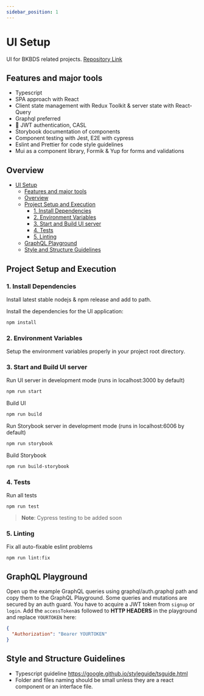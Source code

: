 ```yaml
---
sidebar_position: 1
---
```


# UI Setup

UI for BKBDS related projects.
[Repository Link](https://github.com/byoma-kusuma/core.x.ui)

## Features and major tools

- Typescript
- SPA approach with React
- Client state management with Redux Toolkit & server state with React-Query
- Graphql preferred
- 🔐 JWT authentication, CASL
- Storybook documentation of components
- Component testing with Jest, E2E with cypress
- Eslint and Prettier for code style guidelines
- Mui as a component library, Formik & Yup for forms and validations

## Overview

- [UI Setup](#ui-setup)
  - [Features and major tools](#features-and-major-tools)
  - [Overview](#overview)
  - [Project Setup and Execution](#project-setup-and-execution)
    - [1. Install Dependencies](#1-install-dependencies)
    - [2. Environment Variables](#2-environment-variables)
    - [3. Start and Build UI server](#3-start-and-build-ui-server)
    - [4. Tests](#4-tests)
    - [5. Linting](#5-linting)
  - [GraphQL Playground](#graphql-playground)
  - [Style and Structure Guidelines](#style-and-structure-guidelines)

## Project Setup and Execution

### 1. Install Dependencies

Install latest stable nodejs & npm release and add to path.

Install the dependencies for the UI application:

```bash
npm install
```

### 2. Environment Variables

Setup the environment variables properly in your project root directory.

### 3. Start and Build UI server

Run UI server in development mode (runs in localhost:3000 by default)

```bash
npm run start
```

Build UI

```bash
npm run build
```

Run Storybook server in development mode (runs in localhost:6006 by default)

```bash
npm run storybook
```

Build Storybook

```bash
npm run build-storybook
```

### 4. Tests

Run all tests

```
npm run test
```

> **Note**: Cypress testing to be added soon

### 5. Linting

Fix all auto-fixable eslint problems

```
npm run lint:fix
```

## GraphQL Playground

Open up the example GraphQL queries using graphql/auth.graphql path and copy them to the GraphQL Playground. Some queries and mutations are secured by an auth guard. You have to acquire a JWT token from `signup` or `login`. Add the `accessToken`as followed to **HTTP HEADERS** in the playground and replace `YOURTOKEN` here:

```json
{
  "Authorization": "Bearer YOURTOKEN"
}
```

## Style and Structure Guidelines

- Typescript guideline https://google.github.io/styleguide/tsguide.html
- Folder and files naming should be small unless they are a react component or an interface file.
